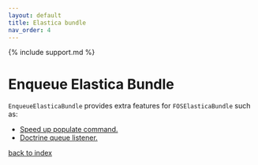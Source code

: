```yaml
---
layout: default
title: Elastica bundle
nav_order: 4
---
```

{% include support.md %}

# Enqueue Elastica Bundle

`EnqueueElasticaBundle` provides extra features for `FOSElasticaBundle` such as:

* [Speed up populate command.](https://github.com/FriendsOfSymfony/FOSElasticaBundle/blob/master/doc/cookbook/speed-up-populate-command.md)
* [Doctrine queue listener.](https://github.com/FriendsOfSymfony/FOSElasticaBundle/blob/master/doc/cookbook/doctrine-queue-listener.md)

[back to index](../index.md)
